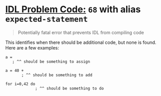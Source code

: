 # [IDL Problem Code:](./../README.md) `68` with alias `expected-statement`

> Potentially fatal error that prevents IDL from compiling code

This identifies when there should be additional code, but none is found. Here are a few examples:

```idl
a =
   ; ^^ should be something to assign
```

```idl
a = 40 +
       ; ^^ should be something to add
```

```idl
for i=0,42 do
             ; ^^ should be something to do
```
